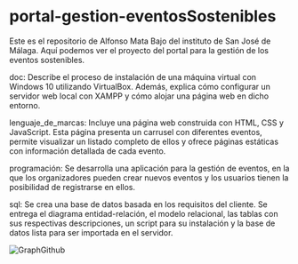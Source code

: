 # portal-gestion-eventosSostenibles
Este es el repositorio de Alfonso Mata Bajo del instituto de San José de Málaga. Aquí podemos ver el proyecto del portal  para la gestión de los eventos sostenibles.

doc: Describe el proceso de instalación de una máquina virtual con Windows 10 utilizando VirtualBox. Además, explica cómo configurar un servidor web local con XAMPP y cómo alojar una página web en dicho entorno.

lenguaje_de_marcas: Incluye una página web construida con HTML, CSS y JavaScript. Esta página presenta un carrusel con diferentes eventos, permite visualizar un listado completo de ellos y ofrece páginas estáticas con información detallada de cada evento.

programación: Se desarrolla una aplicación para la gestión de eventos, en la que los organizadores pueden crear nuevos eventos y los usuarios tienen la posibilidad de registrarse en ellos.

sql: Se crea una base de datos basada en los requisitos del cliente. Se entrega el diagrama entidad-relación, el modelo relacional, las tablas con sus respectivas descripciones, un script para su instalación y la base de datos lista para ser importada en el servidor.

![GraphGithub](https://github.com/user-attachments/assets/f1486d8c-2255-4cf1-9247-748642928d02)
